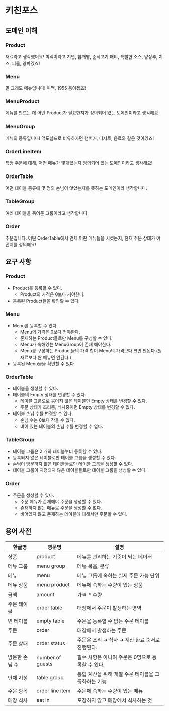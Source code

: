 # 키친포스

## 도메인 이해
### Product
재료라고 생각했어요! 빅맥이라고 치면, 참깨빵, 순쇠고기 패티, 특별한 소스, 양상추, 치즈, 피클, 양파겠죠!
### Menu
말 그래도 메뉴입니다! 빅맥, 1955 등이겠죠!
### MenuProduct
메뉴를 만드는 데 어떤 Product가 필요한지가 정의되어 있는 도메인이라고 생각해요
### MenuGroup
메뉴의 종류입니다! 맥도날드로 비유하자면 햄버거, 디저트, 음료와 같은 것이겠죠!
### OrderLineItem
특정 주문에 대해, 어떤 메뉴가 몇개있는지 정의되어 있는 도메인이라고 생각해요!
### OrderTable
어떤 테이블 종류에 몇 명의 손님이 앉았는지를 뜻하는 도메인이라 생각합니다.
### TableGroup
여러 테이블을 묶어둔 그룹이라고 생각합니다.
### Order
주문입니다. 어떤 OrderTable에서 언제 어떤 메뉴들을 시켰는지, 현재 주문 상태가 어떤지를 정의해요!


## 요구 사항

### Product
- Product를 등록할 수 있다.
  - Product의 가격은 0보다 커야한다.
- 등록된 Product들을 확인할 수 있다.

### Menu
- Menu를 등록할 수 있다.
  - Menu의 가격은 0보다 커야한다.
  - 존재하는 Product들로만 Menu를 구성할 수 있다.
  - Menu가 속해있는 MenuGroup이 존재 해야한다.
  - Menu를 구성하는 Product들의 가격 합이 Menu의 가격보다 크면 안된다.(원재료보다 싼 메뉴면 안된다.)
- 등록된 Menu들을 확인할 수 있다.

### OrderTable
- 테이블을 생성할 수 있다.
- 테이블의 Empty 상태를 변경할 수 있다.
  - 테이블 그룹으로 묶이지 않은 테이블만 Empty 상태를 변경할 수 있다.
  - 주문 상태가 조리중, 식사중이면 Empty 상태를 변경할 수 없다.
- 테이블 손님 수를 변경할 수 있다.
  - 손님 수는 0보다 작을 수 없다.
  - 비어 있는 테이블의 손님 수를 변경할 수 업다.

### TableGroup
- 테이블 그룹은 2 개의 테이블부터 등록할 수 있다.
- 등록되지 않은 테이블로만 테이블 그룹을 생성할 수 있다.
- 손님이 방문하지 않은 테이블들로만 테이블 그룹을 생성할 수 있다.
- 테이블 그룹이 지정되지 않은 테이블들로만 테이블 그룹을 생성할 수 있다.

### Order
- 주문을 생성할 수 있다.
  - 주문 메뉴가 존재해야 주문을 생성할 수 있다.
  - 존재하지 않는 메뉴로 주문을 생성할 수 없다.
  - 비어있지 않고 존재하는 테이블에 대해서만 주문할 수 있다.
  

## 용어 사전

| 한글명 | 영문명 | 설명 |
| --- | --- | --- |
| 상품 | product | 메뉴를 관리하는 기준이 되는 데이터 |
| 메뉴 그룹 | menu group | 메뉴 묶음, 분류 |
| 메뉴 | menu | 메뉴 그룹에 속하는 실제 주문 가능 단위 |
| 메뉴 상품 | menu product | 메뉴에 속하는 수량이 있는 상품 |
| 금액 | amount | 가격 * 수량 |
| 주문 테이블 | order table | 매장에서 주문이 발생하는 영역 |
| 빈 테이블 | empty table | 주문을 등록할 수 없는 주문 테이블 |
| 주문 | order | 매장에서 발생하는 주문 |
| 주문 상태 | order status | 주문은 조리 ➜ 식사 ➜ 계산 완료 순서로 진행된다. |
| 방문한 손님 수 | number of guests | 필수 사항은 아니며 주문은 0명으로 등록할 수 있다. |
| 단체 지정 | table group | 통합 계산을 위해 개별 주문 테이블을 그룹화하는 기능 |
| 주문 항목 | order line item | 주문에 속하는 수량이 있는 메뉴 |
| 매장 식사 | eat in | 포장하지 않고 매장에서 식사하는 것 |